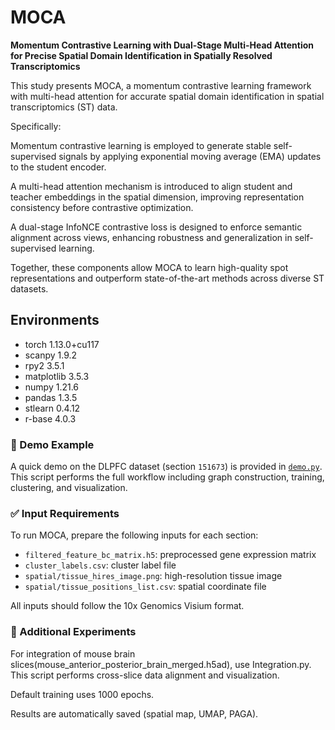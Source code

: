 # MOCA

**Momentum Contrastive Learning with Dual-Stage Multi-Head Attention for Precise Spatial Domain Identification in Spatially Resolved Transcriptomics**

This study presents MOCA, a momentum contrastive learning framework with multi-head attention for accurate spatial domain identification in spatial transcriptomics (ST) data.

Specifically:

Momentum contrastive learning is employed to generate stable self-supervised signals by applying exponential moving average (EMA) updates to the student encoder.

A multi-head attention mechanism is introduced to align student and teacher embeddings in the spatial dimension, improving representation consistency before contrastive optimization.

A dual-stage InfoNCE contrastive loss is designed to enforce semantic alignment across views, enhancing robustness and generalization in self-supervised learning.

Together, these components allow MOCA to learn high-quality spot representations and outperform state-of-the-art methods across diverse ST datasets.

## Environments

- torch         1.13.0+cu117
- scanpy        1.9.2
- rpy2          3.5.1
- matplotlib    3.5.3
- numpy         1.21.6
- pandas        1.3.5
- stlearn       0.4.12
- r-base        4.0.3

### 🚀 Demo Example

A quick demo on the DLPFC dataset (section `151673`) is provided in [`demo.py`](demo.py). This script performs the full workflow including graph construction, training, clustering, and visualization.

### ✅ Input Requirements

To run MOCA, prepare the following inputs for each section:
- `filtered_feature_bc_matrix.h5`: preprocessed gene expression matrix
- `cluster_labels.csv`: cluster label file
- `spatial/tissue_hires_image.png`: high-resolution tissue image
- `spatial/tissue_positions_list.csv`: spatial coordinate file

All inputs should follow the 10x Genomics Visium format.

### 🧪 Additional Experiments

For integration of mouse brain slices(mouse_anterior_posterior_brain_merged.h5ad), use Integration.py. This script performs cross-slice data alignment and visualization.

Default training uses 1000 epochs.

Results are automatically saved (spatial map, UMAP, PAGA).
